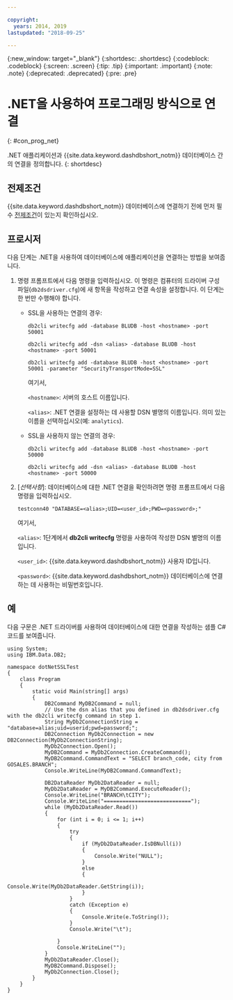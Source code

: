 ```yaml
---

copyright:
  years: 2014, 2019
lastupdated: "2018-09-25"

---
```


<!-- Attribute definitions --> 
{:new_window: target="_blank"}
{:shortdesc: .shortdesc}
{:codeblock: .codeblock}
{:screen: .screen}
{:tip: .tip}
{:important: .important}
{:note: .note}
{:deprecated: .deprecated}
{:pre: .pre}

# .NET을 사용하여 프로그래밍 방식으로 연결
{: #con_prog_net}

.NET 애플리케이션과 {{site.data.keyword.dashdbshort_notm}} 데이터베이스 간의 연결을 정의합니다. 
{: shortdesc}

## 전제조건

{{site.data.keyword.dashdbshort_notm}} 데이터베이스에 연결하기 전에 먼저 필수 [전제조건](connecting.html#prereqs)이 있는지 확인하십시오.

<!-- Before you can connect to your database, you must perform the following steps:

- [Verify prerequisites](prereqs.html), including installing driver packages, configuring your local environment, and downloading SSL certificates (if needed)
- Collect [connection information](credentials.html), including database details such as host name and port numbers, and connection credentials such as user ID and password -->

## 프로시저

다음 단계는 .NET을 사용하여 데이터베이스에 애플리케이션을 연결하는 방법을 보여줍니다.

1. 명령 프롬프트에서 다음 명령을 입력하십시오. 이 명령은 컴퓨터의 드라이버 구성 파일(`db2dsdriver.cfg`)에 새 항목을 작성하고 연결 속성을 설정합니다. 이 단계는 한 번만 수행해야 합니다.
        
   - SSL을 사용하는 연결의 경우:

     `db2cli writecfg add -database BLUDB -host <hostname> -port 50001`

     `db2cli writecfg add -dsn <alias> -database BLUDB -host <hostname> -port 50001`

     `db2cli writecfg add -database BLUDB -host <hostname> -port 50001 -parameter "SecurityTransportMode=SSL"`

     여기서,

     `<hostname>`: 서버의 호스트 이름입니다.
    
     `<alias>`: .NET 연결을 설정하는 데 사용할 DSN 별명의 이름입니다. 의미 있는 이름을 선택하십시오(예: `analytics`). 

   - SSL을 사용하지 않는 연결의 경우:

     `db2cli writecfg add -database BLUDB -host <hostname> -port 50000`

     `db2cli writecfg add -dsn <alias> -database BLUDB -host <hostname> -port 50000`

2. [*선택사항*]: 데이터베이스에 대한 .NET 연결을 확인하려면 명령 프롬프트에서 다음 명령을 입력하십시오.

   `testconn40 "DATABASE=<alias>;UID=<user_id>;PWD=<password>;"`

   여기서,

   `<alias>`: 1단계에서 **db2cli writecfg** 명령을 사용하여 작성한 DSN 별명의 이름입니다.
    
   `<user_id>`: {{site.data.keyword.dashdbshort_notm}} 사용자 ID입니다. 
    
   `<password>`: {{site.data.keyword.dashdbshort_notm}} 데이터베이스에 연결하는 데 사용하는 비밀번호입니다. 

## 예

다음 구문은 .NET 드라이버를 사용하여 데이터베이스에 대한 연결을 작성하는 샘플 C# 코드를 보여줍니다.

```
using System;
using IBM.Data.DB2;

namespace dotNetSSLTest
{
    class Program
    {
        static void Main(string[] args)
        {
            DB2Command MyDB2Command = null;
            // Use the dsn alias that you defined in db2dsdriver.cfg with the db2cli writecfg command in step 1.
            String MyDb2ConnectionString = "database=alias;uid=userid;pwd=password;"; 
            DB2Connection MyDb2Connection = new DB2Connection(MyDb2ConnectionString);
            MyDb2Connection.Open();
            MyDB2Command = MyDb2Connection.CreateCommand();
            MyDB2Command.CommandText = "SELECT branch_code, city from GOSALES.BRANCH";
            Console.WriteLine(MyDB2Command.CommandText);

            DB2DataReader MyDb2DataReader = null;
            MyDb2DataReader = MyDB2Command.ExecuteReader();
            Console.WriteLine("BRANCH\tCITY");
            Console.WriteLine("============================");
            while (MyDb2DataReader.Read())
            {
                for (int i = 0; i <= 1; i++)
                {
                    try
                    {
                        if (MyDb2DataReader.IsDBNull(i))
                        {
                            Console.Write("NULL");
                        }
                        else
                        {
                            Console.Write(MyDb2DataReader.GetString(i));
                        }
                    }
                    catch (Exception e)
                    {
                        Console.Write(e.ToString());
                    }
                    Console.Write("\t"); 

                }
                Console.WriteLine("");
            }
            MyDb2DataReader.Close();
            MyDB2Command.Dispose();
            MyDb2Connection.Close();
        }
    }
}
```

